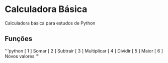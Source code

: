 # Calculadora Básica
 Calculadora básica para estudos de Python

## Funções
'''python
 [ 1 ] Somar
 [ 2 ] Subtrair
 [ 3 ] Multiplicar
 [ 4 ] Dividir
 [ 5 ] Maior 
 [ 6 ] Novos valores
'''
